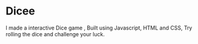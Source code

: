 # Dicee
I made a interactive Dice game , Built using Javascript, HTML and CSS, Try rolling the dice and challenge your luck.
